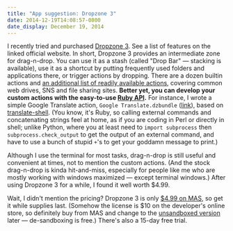```yaml
---
title: "App suggestion: Dropzone 3"
date: 2014-12-19T14:08:57-0800
date_display: December 19, 2014
---
```

I recently tried and purchased [Dropzone 3](https://aptonic.com/dropzone3/). See a list of features on the linked official website. In short, Dropzone 3 provides an intermediate zone for drag-n-drop. You can use it as a stash (called "Drop Bar" — stacking is available), use it as a shortcut by putting frequently used folders and applications there, or trigger actions by dropping. There are a dozen builtin actions and [an additional list of readily available actions](https://aptonic.com/dropzone3/actions/), covering common web drives, SNS and file sharing sites. **Better yet, you can develop your custom actions with the easy-to-use [Ruby API](https://github.com/aptonic/dropzone3-actions/blob/master/README.md#dzalerttitle-message).** For instance, I wrote a simple Google Translate action, `Google Translate.dzbundle` ([link](https://gist.github.com/zmwangx/b27f106a8ba47468a43d)), based on [translate-shell](https://github.com/soimort/translate-shell). (You know, it's Ruby, so calling external commands and concatenating strings feel at home, as if you are coding in Perl or directly in shell; unlike Python, where you at least need to `import subprocess` then `subprocess.check_output` to get the output of an external command, and have to use a bunch of stupid `+`'s to get your goddamn message to print.)

Although I use the terminal for most tasks, drag-n-drop is still useful and convenient at times, not to mention the custom actions. (And the stock drag-n-drop is kinda hit-and-miss, especially for people like me who are mostly working with windows maximized — except terminal windows.) After using Dropzone 3 for a while, I found it well worth $4.99.

Wait, I didn't mention the pricing? Dropzone 3 is only [$4.99 on MAS](https://itunes.apple.com/us/app/dropzone-3/id695406827?ls=1&mt=12), so get it while supplies last. (Somehow the license is $10 on the developer's online store, so definitely buy from MAS and change to the [unsandboxed version](https://aptonic.com/dropzone3/sandboxing.php) later — de-sandboxing is free.) There's also a 15-day free trial.
